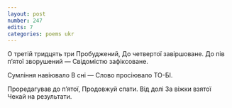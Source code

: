 ```yaml
---
layout: post
number: 247
edits: 7
categories: poems ukr
---
```


О третій тридцять три
Пробуджений,
До четвертої завіршоване.
До пів пʼятої зворушений —
Свідомістю зафіксоване.

Сумління навіювало
В сні —
Слово просіювало
ТО-БІ.

Проредагував до п’ятої,
Продовжуй спати.
Від долі 
За віжки взятої
Чекай на результати.
